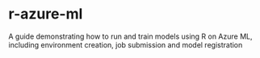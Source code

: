 # r-azure-ml
A guide demonstrating how to run and train models using R on Azure ML, including environment creation, job submission and model registration
